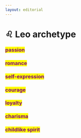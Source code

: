 ```yaml
---
layout: editorial
---
```


# ♌️ Leo archetype

### <mark style="color:purple;">passion</mark>

### <mark style="color:purple;">romance</mark>

### <mark style="color:purple;">self-expression</mark>

### <mark style="color:purple;">courage</mark>

### <mark style="color:purple;">loyalty</mark>

### <mark style="color:purple;">charisma</mark>

### <mark style="color:purple;">childlike spirit</mark>
